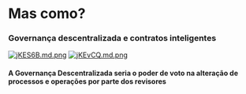 # Mas como? 

### Governança descentralizada e contratos inteligentes

[![jKES6B.md.png](https://iili.io/jKES6B.md.png)](https://freeimage.host/i/jKES6B)
[![jKEvCQ.md.png](https://iili.io/jKEvCQ.md.png)](https://freeimage.host/i/jKEvCQ)

#### A **Governança Descentralizada** seria o poder de voto na alteração de processos e operações por parte dos **revisores** 